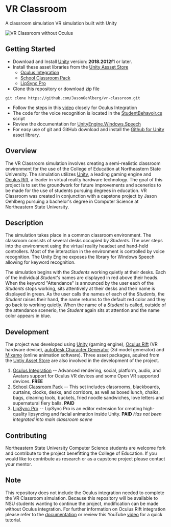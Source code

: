       
# VR Classroom
A classroom simulation VR simulation built with Unity

![VR Classroom without Oculus](https://github.com/JasonOehlberg/vr-classroom/blob/master/ClassroomStill2.jpg)

## Getting Started

- Download and Install [Unity](https://unity3d.com/get-unity/download) version: **2018.2012f1** or later.
- Install these asset libraries from the [Unity Assset Store](https://www.assetstore.unity3d.com/)
   - [Oculus Integration](https://assetstore.unity.com/packages/tools/integration/oculus-integration-82022)
   - [School Classroom Pack](https://assetstore.unity.com/packages/3d/props/interior/school-classroom-pack-116794)
   - [LipSync Pro](https://assetstore.unity.com/packages/tools/animation/lipsync-pro-32117)
- Clone this repository or download zip file
```
git clone https://github.com/JasonOehlberg/vr-classroom.git
```
- Follow the steps in this [video](https://www.youtube.com/watch?v=sxvKGVDmYfY) closely for Oculus Integration
- The code for the voice recognition is located in the [StudentBehavoir.cs](https://github.com/JasonOehlberg/vr-classroom/blob/master/Assets/MyClassroom/Scripts/StudentBehavior.cs) script
- Review the documentation for [UnityEngine.Windows.Speech](https://docs.microsoft.com/en-us/windows/mixed-reality/voice-input-in-unity)
- For easy use of git and GitHub download and install the [Github for Unity](https://assetstore.unity.com/packages/tools/version-control/github-for-unity-118069) asset library.

## Overview
The VR Classroom simulation involves creating a semi-realistic classroom environment for the use of the College of Education at Northeastern State University. The simulation utilizes [Unity](https://unity3d.com/), a leading gaming engine and [Oculus Rift](https://www.oculus.com/rift/), a leader in virtual reality hardware technology. The goal of this project is to set the groundwork for future improvements and scenerios to be made for the use of students pursuing degrees in education. VR Classroom was created in conjunction with a capstone project by Jason Oehlberg pursuing a bachelor's degree in Computer Science at Northeastern State University.

## Description
The simulation takes place in a common classroom environment. The classroom consists of several desks occupied by *Students*. The user steps into the environment using the virtual reality headset and hand-held controllers. Most of the interaction in the environment is controlled by voice recognition. The Unity Engine exposes the library for Windows Speech allowing for keyword recognition.

The simulation begins with the *Students* working quietly at their desks. Each of the individual *Student's* names are displayed in red above their heads. When the keyword "Attendance" is announced by the user each of the *Students* stops working, sits attentively at their desks and their name is displayed in green. As the user calls the names of each of the *Students*, the *Student* raises their hand, the name returns to the default red color and they go back to working quietly. When the name of a *Student* is called, outside of the attendance scenerio, the *Student* again sits at attention and the name color appears in blue.

## Development
The project was developed using [Unity](https://unity3d.com/) (gaming engine), [Oculus Rift](https://www.oculus.com/rift/) (VR hardware device), [autoDesk Character Generator](https://charactergenerator.autodesk.com/) (3d model generator) and [Mixamo](https://www.mixamo.com/) (online animation software). 
Three asset packages, aquired from the [Untiy Asset Store](https://assetstore.unity.com/) are also involved in the development of the project.
1. [Oculus Integration](https://assetstore.unity.com/packages/tools/integration/oculus-integration-82022) -- Advanced rendering, social, platform, audio, and Avatars support for Oculus VR devices and some Open VR supported devices. **FREE**
2. [School Classroom Pack](https://assetstore.unity.com/packages/3d/props/interior/school-classroom-pack-116794) -- This set includes classrooms, blackboards, curtains, clocks, desks, and corridors, as well as boxed lunch, chalks, bags, cleaning tools, buckets, fried noodle sandwiches, love letters and supernatural fiery balls. **PAID** 
3. [LipSync Pro](https://assetstore.unity.com/packages/tools/animation/lipsync-pro-32117) -- LipSync Pro is an editor extension for creating high-quality lipsyncing and facial animation inside Unity. **PAID**
    *Has not been integrated into main classroom scene*

## Contributing
Northeastern State University Computer Science students are welcome fork and contribute to the project benefitting the College of Education. If you would like to contribute as research or as a capstone project please contact your mentor.

## Note
This repository does not include the Oculus integration needed to complete the VR Classroom simulation. Because this repository will be available to NSU students wanting to continue the project, modification can be made without Oculus integration. For further information on Oculus Rift integration please refer to the [documentation](https://developer.oculus.com/documentation/) or review this YouTube [video](https://www.youtube.com/watch?v=sxvKGVDmYfY) for a quick tutorial.
